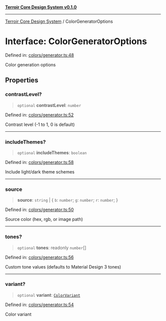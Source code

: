 [**Terroir Core Design System v0.1.0**](../README.md)

***

[Terroir Core Design System](../globals.md) / ColorGeneratorOptions

# Interface: ColorGeneratorOptions

Defined in: [colors/generator.ts:48](https://github.com/terroir-ds/core/blob/0096649176492a6e21b16e854cb30ade347b1bac/packages/core/src/colors/generator.ts#L48)

Color generation options

## Properties

### contrastLevel?

> `optional` **contrastLevel**: `number`

Defined in: [colors/generator.ts:52](https://github.com/terroir-ds/core/blob/0096649176492a6e21b16e854cb30ade347b1bac/packages/core/src/colors/generator.ts#L52)

Contrast level (-1 to 1, 0 is default)

***

### includeThemes?

> `optional` **includeThemes**: `boolean`

Defined in: [colors/generator.ts:58](https://github.com/terroir-ds/core/blob/0096649176492a6e21b16e854cb30ade347b1bac/packages/core/src/colors/generator.ts#L58)

Include light/dark theme schemes

***

### source

> **source**: `string` \| \{ `b`: `number`; `g`: `number`; `r`: `number`; \}

Defined in: [colors/generator.ts:50](https://github.com/terroir-ds/core/blob/0096649176492a6e21b16e854cb30ade347b1bac/packages/core/src/colors/generator.ts#L50)

Source color (hex, rgb, or image path)

***

### tones?

> `optional` **tones**: readonly `number`[]

Defined in: [colors/generator.ts:56](https://github.com/terroir-ds/core/blob/0096649176492a6e21b16e854cb30ade347b1bac/packages/core/src/colors/generator.ts#L56)

Custom tone values (defaults to Material Design 3 tones)

***

### variant?

> `optional` **variant**: [`ColorVariant`](../type-aliases/ColorVariant.md)

Defined in: [colors/generator.ts:54](https://github.com/terroir-ds/core/blob/0096649176492a6e21b16e854cb30ade347b1bac/packages/core/src/colors/generator.ts#L54)

Color variant
